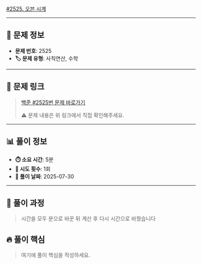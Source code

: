 [#2525. 오븐 시계](https://www.acmicpc.net/problem/2525)
<img src="https://static.solved.ac/tier_small/3.svg" width="16" height="16">

---

## 📍 문제 정보

- **문제 번호**: 2525
- **🏷️ 문제 유형**: 사칙연산, 수학

---

## 📝 문제 링크

> [백준 #2525번 문제 바로가기](https://www.acmicpc.net/problem/2525)
> 
> ⚠️ 문제 내용은 위 링크에서 직접 확인해주세요.

---

## 📊 풀이 정보

- **⏱️ 소요 시간**: 5분
- **🔄 시도 횟수**: 1회
- **📅 풀이 날짜**: 2025-07-30

---

## 💭 풀이 과정

> 시간을 모두 분으로 바꾼 뒤 계산 후 다시 시간으로 바꿨습니다

## 🔥 풀이 핵심

> 여기에 풀이 핵심을 작성하세요.
